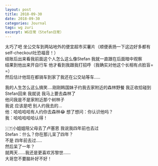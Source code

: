 ```yaml
---
layout: post
title: 2018-09-30
date: 2018-09-30
categories: Journal
tags: wg zuri
excerpt: WG日常（Stefan日常）
---
```


太巧了吧 坐公交车到两站地外的便宜超市买薯片（顺便表扬一下这边好多都有self-checkout社恐福音！）  
结账后出来看我前面这个人怎么这么像Stefan 我就一直跟在后面暗中观察  
结果到他出来开自行车 他才看到我跟我打招呼（我确实对他这个长相有点脸盲= =）  
然后估计他现在都骑车到家了我还在公交站等车..... ​​​​
  
我的人生怎么这么搞笑....刚刚韩国妹子约我去家附近的森林野餐 我正收拾碰到Stefan回来 我就说 我马上要去森林了  
他问我是不是家附近那个树林子  
我说 应该是吧 别人约我去的...   
他：哈哈哈哈有人约你去森林😂 想了想问：你认识他吗？    
我：哈哈哈哈哈认得！ ​​​​

  
🇮🇹小姐姐陪父母去了卢塞恩 我说我四年前也去过    
Stefan：什么？你在那儿呆了四年？    
不是 四年前去过.....  
然后呆了一年？  
就两天......我还是更喜欢苏黎世......  
大哥您不要脑补好不好！ ​​​​